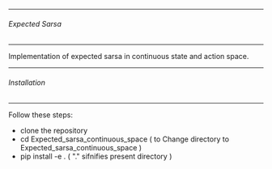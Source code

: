 -------------------------
###### Expected Sarsa
--------------------

Implementation of expected sarsa in continuous state and action space.  


-------------------------
###### Installation 
--------------------
Follow these steps: 
   * clone the repository
   * cd Expected_sarsa_continuous_space  ( to Change directory to Expected_sarsa_continuous_space )
   * pip install -e .   ( "." sifnifies present directory )
